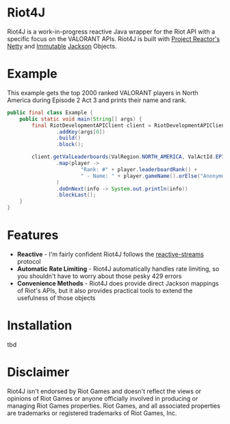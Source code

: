 # Riot4J
Riot4J is a work-in-progress reactive Java wrapper for the Riot API with a specific focus on the VALORANT APIs.
Riot4J is built with [Project Reactor's](https://projectreactor.io/) [Netty](https://github.com/reactor/reactor-netty) and
[Immutable](https://immutables.github.io/) [Jackson](https://github.com/FasterXML/jackson-databind) Objects.
# Example
This example gets the top 2000 ranked VALORANT players in North America during Episode 2 Act 3 and prints their name and rank.
```java
public final class Example {
    public static void main(String[] args) {
        final RiotDevelopmentAPIClient client = RiotDevelopmentAPIClient.builder()
                .addKey(args[0])
                .build()
                .block();

        client.getValLeaderboards(ValRegion.NORTH_AMERICA, ValActId.EPISODE_TWO_ACT_THREE, 0, 2000)
                .map(player -> 
                        "Rank: #" + player.leaderboardRank() + 
                        " - Name: " + player.gameName().orElse("Anonymous")
                )
                .doOnNext(info -> System.out.println(info))
                .blockLast();
    }
}
``` 
# Features
- **Reactive** - I'm fairly confident Riot4J follows the [reactive-streams](http://www.reactive-streams.org/) protocol
- **Automatic Rate Limiting** - Riot4J automatically handles rate limiting, so you shouldn't have to worry about those pesky 429 errors
- **Convenience Methods** - Riot4J does provide direct Jackson mappings of Riot's APIs, but it also provides practical tools to extend the usefulness of those objects
# Installation
tbd
# Disclaimer
Riot4J isn't endorsed by Riot Games and doesn't reflect the views or opinions of Riot Games or anyone officially involved in producing or managing Riot Games properties. Riot Games, and all associated properties are trademarks or registered trademarks of Riot Games, Inc.